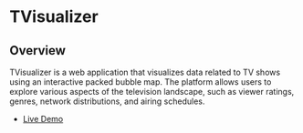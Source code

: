 # TVisualizer

## Overview

TVisualizer is a web application that visualizes data related to TV shows using an interactive packed bubble map. The platform allows users to explore various aspects of the television landscape, such as viewer ratings, genres, network distributions, and airing schedules.

* [Live Demo](https://kjs054.github.io/TVisualizer/)